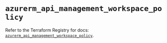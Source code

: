 # `azurerm_api_management_workspace_policy`

Refer to the Terraform Registry for docs: [`azurerm_api_management_workspace_policy`](https://registry.terraform.io/providers/hashicorp/azurerm/4.49.0/docs/resources/api_management_workspace_policy).
